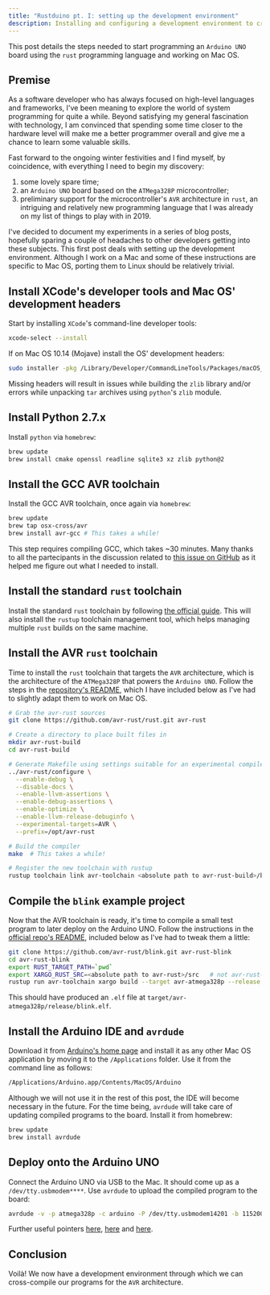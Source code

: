 ```yaml
---
title: "Rustduino pt. I: setting up the development environment"
description: Installing and configuring a development environment to cross-compile rust programs for the AVR architecture and the Arduino UNO board.
---
```


This post details the steps needed to start programming an `Arduino UNO` board using the `rust` programming language and working on Mac OS.

## Premise

As a software developer who has always focused on high-level languages and frameworks, I've been meaning to explore the world of system programming for quite a while. Beyond satisfying my general fascination with technology, I am convinced that spending some time closer to the hardware level will make me a better programmer overall and give me a chance to learn some valuable skills.

Fast forward to the ongoing winter festivities and I find myself, by coincidence, with everything I need to begin my discovery:

1) some lovely spare time;
2) an `Arduino UNO` board based on the `ATMega328P` microcontroller;
3) preliminary support for the microcontroller's `AVR` architecture in `rust`, an intriguing and relatively new programming language that I was already on my list of things to play with in 2019.

I've decided to document my experiments in a series of blog posts, hopefully sparing a couple of headaches to other developers getting into these subjects. This first post deals with setting up the development environment. Although I work on a Mac and some of these instructions are specific to Mac OS, porting them to Linux should be relatively trivial.

## Install XCode's developer tools and Mac OS' development headers

Start by installing `XCode`'s command-line developer tools:

```bash
xcode-select --install
```

If on Mac OS 10.14 (Mojave) install the OS' development headers:

```bash
sudo installer -pkg /Library/Developer/CommandLineTools/Packages/macOS_SDK_headers_for_macOS_10.14.pkg -target /
```

Missing headers will result in issues while building the `zlib` library and/or errors while unpacking `tar` archives using `python`'s `zlib` module.

## Install Python 2.7.x

Install `python` via `homebrew`:

```bash
brew update
brew install cmake openssl readline sqlite3 xz zlib python@2
```

## Install the GCC AVR toolchain

Install the GCC AVR toolchain, once again via `homebrew`:

```bash
brew update
brew tap osx-cross/avr
brew install avr-gcc # This takes a while!
```

This step requires compiling GCC, which takes ~30 minutes. Many thanks to all the partecipants in the discussion related to [this issue on GitHub][2] as it helped me figure out what I needed to install.

## Install the standard `rust` toolchain

Install the standard `rust` toolchain by following [the official guide][6]. This will also install the `rustup` toolchain management tool, which helps managing multiple `rust` builds on the same machine.

## Install the AVR `rust` toolchain

Time to install the `rust` toolchain that targets the `AVR` architecture, which is the architecture of the `ATMega328P` that powers the `Arduino UNO`. Follow the steps in the [repository's README][4], which I have included below as I've had to slightly adapt them to work on Mac OS.

```bash
# Grab the avr-rust sources
git clone https://github.com/avr-rust/rust.git avr-rust

# Create a directory to place built files in
mkdir avr-rust-build
cd avr-rust-build

# Generate Makefile using settings suitable for an experimental compiler
../avr-rust/configure \
  --enable-debug \
  --disable-docs \
  --enable-llvm-assertions \
  --enable-debug-assertions \
  --enable-optimize \
  --enable-llvm-release-debuginfo \
  --experimental-targets=AVR \
  --prefix=/opt/avr-rust

# Build the compiler
make  # This takes a while!

# Register the new toolchain with rustup
rustup toolchain link avr-toolchain <absolute path to avr-rust-build>/build/x86_64-apple-darwin/stage1
```

## Compile the `blink` example project

Now that the AVR toolchain is ready, it's time to compile a small test program to later deploy on the Arduino UNO. Follow the instructions in the [official repo's README][10], included below as I've had to tweak them a little:

```bash
git clone https://github.com/avr-rust/blink.git avr-rust-blink
cd avr-rust-blink
export RUST_TARGET_PATH=`pwd`
export XARGO_RUST_SRC=<absolute path to avr-rust>/src	# not avr-rust-build!
rustup run avr-toolchain xargo build --target avr-atmega328p --release
```

This should have produced an `.elf` file at `target/avr-atmega328p/release/blink.elf`.

## Install the Arduino IDE and `avrdude`

Download it from [Arduino's home page][3] and install it as any other Mac OS application by moving it to the `/Applications` folder. Use it from the command line as follows:

```bash
/Applications/Arduino.app/Contents/MacOS/Arduino
```

Although we will not use it in the rest of this post, the IDE will become necessary in the future. For the time being,  `avrdude` will take care of updating compiled programs to the board. Install it from homebrew:

```bash
brew update
brew install avrdude
```

## Deploy onto the Arduino UNO

Connect the Arduino UNO via USB to the Mac. It should come up as a `/dev/tty.usbmodem****`. Use `avrdude` to upload the compiled program to the board:

```bash
avrdude -v -p atmega328p -c arduino -P /dev/tty.usbmodem14201 -b 115200 -D -Uflash:w:"target/avr-atmega328p/release/blink.elf"
```

Further useful pointers [here][7],  [here][8] and [here][9].

## Conclusion

Voilà! We now have a development environment through which we can cross-compile our programs for the `AVR` architecture.

[1]: https://github.com/osx-cross/homebrew-avr
[2]: https://github.com/avr-rust/blink/issues/6
[3]: https://www.arduino.cc
[4]: https://github.com/avr-rust/rust
[5]: https://www.rust-lang.org
[6]: https://www.rust-lang.org/tools/install
[7]: https://arduino.stackexchange.com/questions/15893/how-to-compile-upload-and-monitor-via-the-linux-command-line
[8]: https://forum.arduino.cc/index.php?topic=313868.0
[9]: https://arduino.stackexchange.com/questions/17938/how-to-flash-the-atmega328-with-avrdude
[10]: https://github.com/avr-rust/blink
